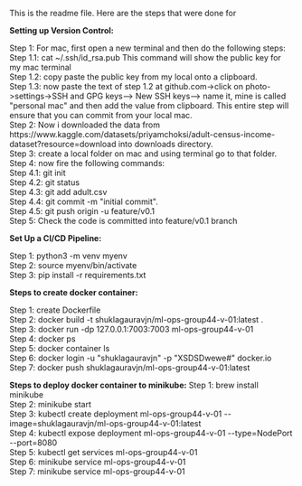 This is the readme file. Here are the steps that were done for 

**Setting up Version Control:**
<p>
Step 1: For mac, first open a new terminal and then do the following steps:<br>
    Step 1.1: cat ~/.ssh/id_rsa.pub This command will show the public key for my mac terminal<br>
    Step 1.2: copy paste the public key from my local onto a clipboard.<br>
    Step 1.3: now paste the text of step 1.2 at github.com->click on photo->settings->SSH and GPG keys--> New SSH keys--> name it, mine is called "personal mac" and then add the value from clipboard. This entire step will ensure that you can commit from your local mac.<br>
Step 2: Now i downloaded the data from https://www.kaggle.com/datasets/priyamchoksi/adult-census-income-dataset?resource=download into downloads directory.<br>
Step 3: create a local folder on mac and using terminal go to that folder.<br>
Step 4: now fire the following commands:<br>
    Step 4.1: git init<br>
    Step 4.2: git status<br>
    Step 4.3: git add adult.csv<br>
    Step 4.4: git commit -m "initial commit".<br> 
    Step 4.5: git push origin -u feature/v0.1<br>
Step 5: Check the code is committed into feature/v0.1 branch<br>

**Set Up a CI/CD Pipeline:**

Step 1: python3 -m venv myenv<br> 
Step 2: source myenv/bin/activate<br> 
Step 3: pip install -r requirements.txt<br> 

**Steps to create docker container:**

Step 1: create Dockerfile<br> 
Step 2: docker build -t shuklagauravjn/ml-ops-group44-v-01:latest .<br> 
Step 3: docker run -dp 127.0.0.1:7003:7003 ml-ops-group44-v-01 <br> 
Step 4: docker ps <br>
Step 5: docker container ls<br>
Step 6: docker login -u "shuklagauravjn" -p "XSDSDwewe#" docker.io<br>
Step 7: docker push shuklagauravjn/ml-ops-group44-v-01:latest <br>

**Steps to deploy docker container to minikube:**
Step 1: brew install minikube<br> 
Step 2: minikube start <br> 
Step 3: kubectl create deployment ml-ops-group44-v-01 --image=shuklagauravjn/ml-ops-group44-v-01:latest <br> 
Step 4: kubectl expose deployment ml-ops-group44-v-01 --type=NodePort --port=8080 <br>
Step 5: kubectl get services ml-ops-group44-v-01<br>
Step 6: minikube service ml-ops-group44-v-01 <br>
Step 7: minikube service ml-ops-group44-v-01<br> 